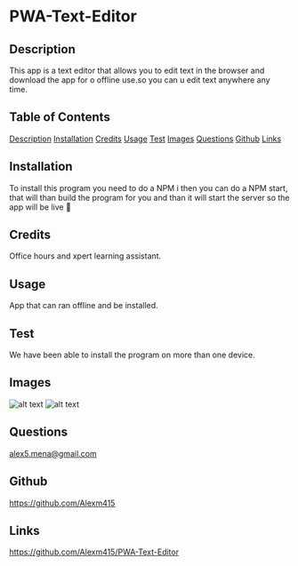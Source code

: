 # PWA-Text-Editor

## Description

This app is a text editor that allows you to edit text in the browser and download the app for o offline use.so you can u edit text anywhere any time.

## Table of Contents

[Description](#Description) [Installation](#installation) [Credits](#credits) [Usage](#usage) [Test](#test)
[Images](#images) [Questions](#questions) [Github](#github) [Links](#links)

## Installation

To install this program you need to do a NPM i then you can do a NPM start, that will than build the program for you and than it will start the server so the app will be live 🥳

## Credits

Office hours and xpert learning assistant.

## Usage

App that can ran offline and be installed.

## Test

We have been able to install the program on more than one device.

## Images

![alt text](./images/Screenshot%202025-01-14%20at%202.54.44 PM.png)
![alt text](./images/Screenshot%202025-01-14%20at%202.54.55 PM.png)

## Questions

alex5.mena@gmail.com

## Github

https://github.com/Alexm415

## Links

https://github.com/Alexm415/PWA-Text-Editor
